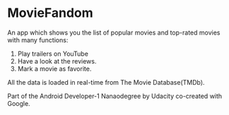 # MovieFandom
An app which shows you the list of popular movies and top-rated movies with many functions:
  1. Play trailers on YouTube
  2. Have a look at the reviews.
  3. Mark a movie as favorite.
  
 All the data is loaded in real-time from The Movie Database(TMDb).
 
 Part of the Android Developer-1 Nanaodegree by Udacity co-created with Google.
